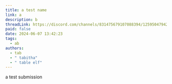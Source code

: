 ```yaml
---
title: a test name
link: a
description: b
threadLink: https://discord.com/channels/831475679107088394/1259504794217746533
paid: false
date: 2024-06-07 13:42:23
tags:
  - ab
authors:
  - tab
  - " tabitha"
  - " table elf"
---
```

a test submission